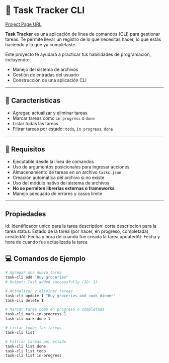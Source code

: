 # 📝 Task Tracker CLI

[Project Page URL](https://roadmap.sh/projects/task-tracker)

**Task Tracker** es una aplicación de línea de comandos (CLI) para gestionar tareas. Te permite llevar un registro de lo que necesitas hacer, lo que estás haciendo y lo que ya completaste.

Este proyecto te ayudará a practicar tus habilidades de programación, incluyendo:

- Manejo del sistema de archivos
- Gestión de entradas del usuario
- Construcción de una aplicación CLI

---

## 🚀 Características

- Agregar, actualizar y eliminar tareas
- Marcar tareas como `in progress` o `done`
- Listar todas las tareas
- Filtrar tareas por estado: `todo`, `in progress`, `done`

---

## 📂 Requisitos

- Ejecutable desde la línea de comandos
- Uso de argumentos posicionales para ingresar acciones
- Almacenamiento de tareas en un archivo `tasks.json`
- Creación automática del archivo si no existe
- Uso del módulo nativo del sistema de archivos
- **No se permiten librerías externas o frameworks**
- Manejo adecuado de errores y casos límite

---

## Propiedades

id: Identificador unico para la tarea
description: corta descripcion para la tarea
status: Estado de la tarea (por hacer, en progreso, completada)
createdAt: Fecha y hora de cuando fue creada la tarea
updatedAt: Fecha y hora de cuando fue actualizada la tarea

## 💻 Comandos de Ejemplo

```bash
# Agregar una nueva tarea
task-cli add "Buy groceries"
# Output: Task added successfully (ID: 1)

# Actualizar y eliminar tareas
task-cli update 1 "Buy groceries and cook dinner"
task-cli delete 1

# Marcar tarea como en progreso o completada
task-cli mark-in-progress 1
task-cli mark-done 1

# Listar todas las tareas
task-cli list

# Filtrar tareas por estado
task-cli list done
task-cli list todo
task-cli list in-progress
